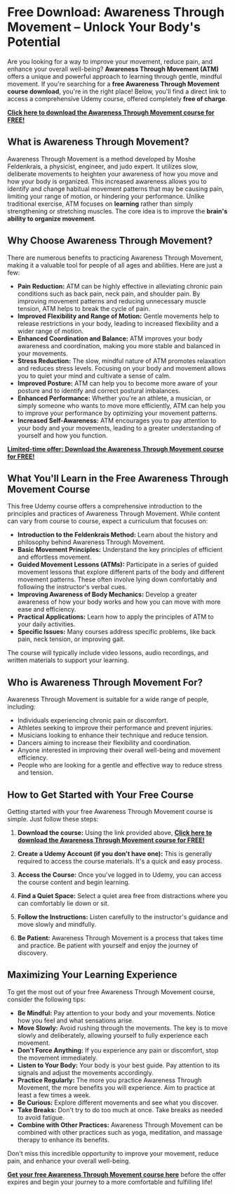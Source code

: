 # Free Download: Awareness Through Movement – Unlock Your Body's Potential

Are you looking for a way to improve your movement, reduce pain, and enhance your overall well-being? **Awareness Through Movement (ATM)** offers a unique and powerful approach to learning through gentle, mindful movement. If you're searching for a **free Awareness Through Movement course download**, you're in the right place! Below, you'll find a direct link to access a comprehensive Udemy course, offered completely **free of charge**.

[**Click here to download the Awareness Through Movement course for FREE!**](https://udemywork.com/awareness-through-movement)

## What is Awareness Through Movement?

Awareness Through Movement is a method developed by Moshe Feldenkrais, a physicist, engineer, and judo expert. It utilizes slow, deliberate movements to heighten your awareness of how you move and how your body is organized. This increased awareness allows you to identify and change habitual movement patterns that may be causing pain, limiting your range of motion, or hindering your performance.  Unlike traditional exercise, ATM focuses on **learning** rather than simply strengthening or stretching muscles. The core idea is to improve the **brain's ability to organize movement**.

## Why Choose Awareness Through Movement?

There are numerous benefits to practicing Awareness Through Movement, making it a valuable tool for people of all ages and abilities. Here are just a few:

*   **Pain Reduction:** ATM can be highly effective in alleviating chronic pain conditions such as back pain, neck pain, and shoulder pain. By improving movement patterns and reducing unnecessary muscle tension, ATM helps to break the cycle of pain.
*   **Improved Flexibility and Range of Motion:** Gentle movements help to release restrictions in your body, leading to increased flexibility and a wider range of motion.
*   **Enhanced Coordination and Balance:** ATM improves your body awareness and coordination, making you more stable and balanced in your movements.
*   **Stress Reduction:** The slow, mindful nature of ATM promotes relaxation and reduces stress levels. Focusing on your body and movement allows you to quiet your mind and cultivate a sense of calm.
*   **Improved Posture:** ATM can help you to become more aware of your posture and to identify and correct postural imbalances.
*   **Enhanced Performance:** Whether you're an athlete, a musician, or simply someone who wants to move more efficiently, ATM can help you to improve your performance by optimizing your movement patterns.
*   **Increased Self-Awareness:** ATM encourages you to pay attention to your body and your movements, leading to a greater understanding of yourself and how you function.

[**Limited-time offer: Download the Awareness Through Movement course for FREE!**](https://udemywork.com/awareness-through-movement)

## What You'll Learn in the Free Awareness Through Movement Course

This free Udemy course offers a comprehensive introduction to the principles and practices of Awareness Through Movement. While content can vary from course to course, expect a curriculum that focuses on:

*   **Introduction to the Feldenkrais Method:** Learn about the history and philosophy behind Awareness Through Movement.
*   **Basic Movement Principles:** Understand the key principles of efficient and effortless movement.
*   **Guided Movement Lessons (ATMs):** Participate in a series of guided movement lessons that explore different parts of the body and different movement patterns. These often involve lying down comfortably and following the instructor's verbal cues.
*   **Improving Awareness of Body Mechanics:** Develop a greater awareness of how your body works and how you can move with more ease and efficiency.
*   **Practical Applications:** Learn how to apply the principles of ATM to your daily activities.
*   **Specific Issues:** Many courses address specific problems, like back pain, neck tension, or improving gait.

The course will typically include video lessons, audio recordings, and written materials to support your learning.

## Who is Awareness Through Movement For?

Awareness Through Movement is suitable for a wide range of people, including:

*   Individuals experiencing chronic pain or discomfort.
*   Athletes seeking to improve their performance and prevent injuries.
*   Musicians looking to enhance their technique and reduce tension.
*   Dancers aiming to increase their flexibility and coordination.
*   Anyone interested in improving their overall well-being and movement efficiency.
*   People who are looking for a gentle and effective way to reduce stress and tension.

## How to Get Started with Your Free Course

Getting started with your free Awareness Through Movement course is simple. Just follow these steps:

1.  **Download the course:** Using the link provided above, [**Click here to download the Awareness Through Movement course for FREE!**](https://udemywork.com/awareness-through-movement)

2.  **Create a Udemy Account (if you don't have one):** This is generally required to access the course materials. It's a quick and easy process.
3.  **Access the Course:** Once you've logged in to Udemy, you can access the course content and begin learning.
4.  **Find a Quiet Space:** Select a quiet area free from distractions where you can comfortably lie down or sit.
5.  **Follow the Instructions:** Listen carefully to the instructor's guidance and move slowly and mindfully.
6.  **Be Patient:** Awareness Through Movement is a process that takes time and practice. Be patient with yourself and enjoy the journey of discovery.

## Maximizing Your Learning Experience

To get the most out of your free Awareness Through Movement course, consider the following tips:

*   **Be Mindful:** Pay attention to your body and your movements. Notice how you feel and what sensations arise.
*   **Move Slowly:** Avoid rushing through the movements. The key is to move slowly and deliberately, allowing yourself to fully experience each movement.
*   **Don't Force Anything:** If you experience any pain or discomfort, stop the movement immediately.
*   **Listen to Your Body:** Your body is your best guide. Pay attention to its signals and adjust the movements accordingly.
*   **Practice Regularly:** The more you practice Awareness Through Movement, the more benefits you will experience. Aim to practice at least a few times a week.
*   **Be Curious:** Explore different movements and see what you discover.
*   **Take Breaks:** Don't try to do too much at once. Take breaks as needed to avoid fatigue.
*   **Combine with Other Practices:** Awareness Through Movement can be combined with other practices such as yoga, meditation, and massage therapy to enhance its benefits.

Don't miss this incredible opportunity to improve your movement, reduce pain, and enhance your overall well-being.

**[Get your free Awareness Through Movement course here](https://udemywork.com/awareness-through-movement)** before the offer expires and begin your journey to a more comfortable and fulfilling life!

